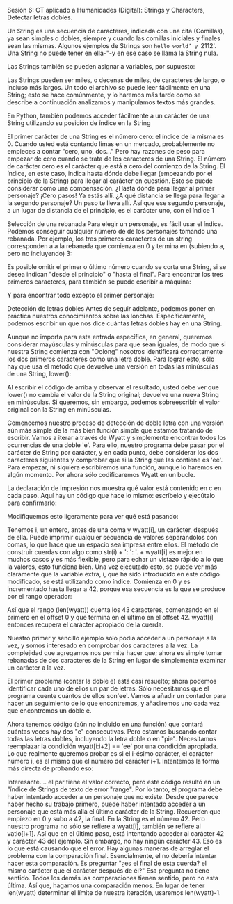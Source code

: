 Sesión 6: CT aplicado a Humanidades (Digital): Strings y Characters, Detectar letras dobles. 

Un String es una secuencia de caracteres, indicada con una cita (Comillas), ya sean simples o dobles, siempre y cuando las comillas iniciales y finales sean las mismas. Algunos ejemplos de Strings son `hello world’ y `2112'. Una String no puede tener en ella-"-y en ese caso se llama la String nula.



Las Strings también se pueden asignar a variables, por supuesto:

Las Strings pueden ser miles, o decenas de miles, de caracteres de largo, o incluso más largos. Un todo el archivo se puede leer fácilmente en una String; esto se hace comúnmente, y lo haremos más tarde como se describe a continuación analizamos y manipulamos textos más grandes.

En Python, también podemos acceder fácilmente a un carácter de una String utilizando su posición de índice en la String

El primer carácter de una String es el número cero: el índice de la misma es 0. Cuando usted está
contando limas en un mercado, probablemente no empieces a contar "cero, uno, dos..." Pero
hay razones de peso para empezar de cero cuando se trata de los caracteres de una String.
El número de carácter cero es el carácter que está a cero del comienzo de la String.
El índice, en este caso, indica hasta dónde debe llegar (empezando por el principio de
la String) para llegar al carácter en cuestión. Esto se puede considerar como una compensación. ¿Hasta dónde
para llegar al primer personaje? ¡Cero pasos! Ya estás allí. ¿A qué distancia se llega para llegar a la
segundo personaje? Un paso te lleva allí. Así que ese segundo personaje, a un lugar de distancia de
el principio, es el carácter uno, con el índice 1

Selección de una rebanada
Para elegir un personaje, es fácil usar el índice. Podemos conseguir cualquier número de
de los personajes tomando una rebanada. Por ejemplo, los tres primeros caracteres de un string corresponden a
a la rebanada que comienza en 0 y termina en (subiendo a, pero no incluyendo) 3:

Es posible omitir el primer o último número cuando se corta una String, si se desea
indican "desde el principio" o "hasta el final". Para encontrar los tres primeros caracteres, para
también se puede escribir a máquina:

Y para encontrar todo excepto el primer personaje:

Detección de letras dobles
Antes de seguir adelante, podemos poner en práctica nuestros conocimientos sobre las lonchas. Específicamente, podemos escribir un que nos dice cuántas letras dobles hay en una String.

Aunque no importa para esta entrada específica, en general, queremos considerar mayúsculas y minúsculas para que sean iguales, de modo que si nuestra String comienza con "Oolong" nosotros identificará correctamente los dos primeros caracteres como una letra doble. Para lograr esto, sólo hay que usa el método que devuelve una versión en todas las minúsculas de una String, lower():

Al escribir el código de arriba y observar el resultado, usted debe ver que lower() no cambia el valor de la String original; devuelve una nueva String en minúsculas. Si queremos, sin embargo, podemos sobreescribir el valor original con la String en minúsculas.

Comencemos nuestro proceso de detección de doble letra con una versión aún más simple de la más bien función simple que estamos tratando de escribir. Vamos a iterar a través de Wyatt y simplemente encontrar todos los ocurrencias de una doble 'e'. Para ello, nuestro programa debe pasar por el carácter de String por carácter, y en cada punto, debe considerar los dos caracteres siguientes y comprobar que si la String que las contiene es 'ee'. Para empezar, ni siquiera escribiremos una función, aunque lo haremos en algún momento. Por ahora sólo codificaremos Wyatt en un bucle.

La declaración de impresión nos muestra qué valor está contenido en c en cada paso. Aquí hay un código que hace lo mismo: escríbelo y ejecútalo para confirmarlo:

Modifiquemos esto ligeramente para ver qué está pasando:

Tenemos i, un entero, antes de una coma y wyatt[i], un carácter, después de ella. Puede imprimir
cualquier secuencia de valores separándolos con comas, lo que hace que un espacio sea impresa entre ellos. El método de construir cuerdas con algo como str(i) + ': ': '. + wyatt[i] es mejor en muchos casos y es más flexible, pero para echar un vistazo rápido a lo que la valores, esto funciona bien.
Una vez ejecutado esto, se puede ver más claramente que la variable extra, i, que ha sido introducido en este código modificado, se está utilizando como índice. Comienza en 0 y es incrementado hasta llegar a 42, porque esa secuencia es la que se produce por el rango operador:

Así que el rango (len(wyatt)) cuenta los 43 caracteres, comenzando en el primero en el offset 0 y que termina en el último en el offset 42. wyatt[i] entonces recupera el carácter apropiado de la cuerda.

Nuestro primer y sencillo ejemplo sólo podía acceder a un personaje a la vez, y somos interesado en comprobar dos caracteres a la vez. La complejidad que agregamos nos permite hacer que; ahora es simple tomar rebanadas de dos caracteres de la String en lugar de simplemente examinar un carácter a la vez.

El primer problema (contar la doble e) está casi resuelto; ahora podemos identificar cada uno de ellos un par de letras. Sólo necesitamos que el programa cuente cuántos de ellos son'ee'. Vamos a añadir un contador para hacer un seguimiento de lo que encontremos, y añadiremos uno cada vez que encontremos un doble e.

Ahora tenemos código (aún no incluido en una función) que contará cuántas veces hay dos "e" consecutivas. Pero estamos buscando contar todas las letras dobles, incluyendo la letra doble o en "pie". Necesitamos reemplazar la condición wyatt[i:i+2] == 'ee' por una condición apropiada. Lo que realmente queremos probar es si el i-ésimo carácter, el carácter número i, es el mismo que el número del carácter i+1. Intentemos la forma más directa de probando eso:

Interesante.... el par tiene el valor correcto, pero este código resultó en un "índice de Strings de texto de error "range". Por lo tanto, el programa debe haber intentado acceder a un personaje que no existe. Desde que parece haber hecho su trabajo primero, puede haber intentado acceder a un personaje que está más allá el último carácter de la String. Recuerden que empiezo en 0 y subo a 42, la final. En la String es el número 42. Pero nuestro programa no sólo se refiere a wyatt[i], también se refiere al vatio[i+1]. Así que en el último paso, está intentando acceder al carácter 42 y carácter 43 del ejemplo. Sin embargo, no hay ningún carácter 43. Eso es lo que está causando que el error.
Hay algunas maneras de arreglar el problema con la comparación final. Esencialmente, el no debería intentar hacer esta comparación. Es preguntar "¿es el final de esta cuerda? el mismo carácter que el carácter después de él?" Esa pregunta no tiene sentido. Todos los demás las comparaciones tienen sentido, pero no esta última. Así que, hagamos una comparación menos.
En lugar de tener len(wyatt) determinar el límite de nuestra iteración, usaremos len(wyatt)-1.


